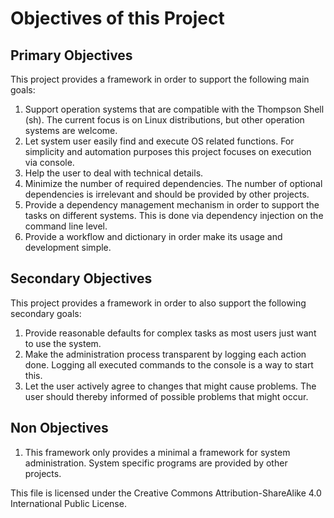 # Objectives of this Project
## Primary Objectives
This project provides a framework in order to support the following main goals:
1. Support operation systems that are compatible with the Thompson Shell (sh).
   The current focus is on Linux distributions, but other operation systems are welcome.
1. Let system user easily find and execute OS related functions.
   For simplicity and automation purposes this project focuses on execution via console.
1. Help the user to deal with technical details.
1. Minimize the number of required dependencies.
   The number of optional dependencies is irrelevant and should be provided by other projects.
1. Provide a dependency management mechanism in order to support the tasks on different systems.
   This is done via dependency injection on the command line level.
1. Provide a workflow and dictionary in order make its usage and development simple.
## Secondary Objectives
This project provides a framework in order to also support the following secondary goals:
1. Provide reasonable defaults for complex tasks as most users just want to use the system.
1. Make the administration process transparent by logging each action done.
   Logging all executed commands to the console is a way to start this.
1. Let the user actively agree to changes that might cause problems.
   The user should thereby informed of possible problems that might occur.
## Non Objectives
1. This framework only provides a minimal a framework for system administration.
   System specific programs are provided by other projects.

This file is licensed under the Creative Commons Attribution-ShareAlike 4.0 International Public License.
